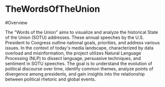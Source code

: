 # TheWordsOfTheUnion

#Overview 

The "Words of the Union" aims to visualize and analyze the historical State of the Union (SOTU) addresses. These annual speeches by the U.S. President to Congress outline national goals, priorities, and address various issues. In the context of today's media landscape, characterized by data overload and misinformation, the project utilizes Natural Language Processing (NLP) to dissect language, persuasive techniques, and sentiment in SOTU speeches. The goal is to understand the evolution of political discourse over time, identify common themes, analyze points of divergence among presidents, and gain insights into the relationship between political rhetoric and global events.
